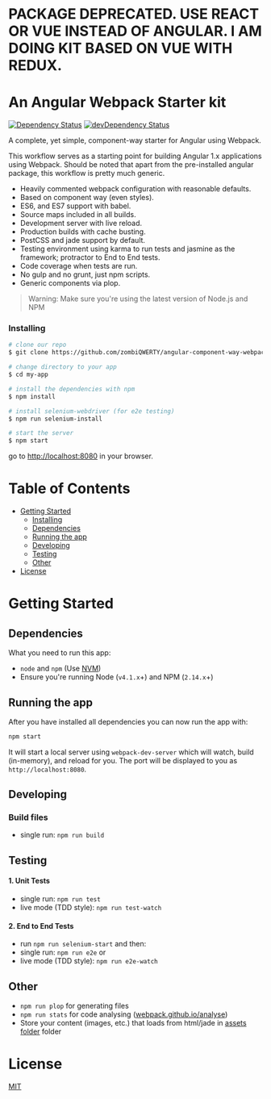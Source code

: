 # PACKAGE DEPRECATED. USE REACT OR VUE INSTEAD OF ANGULAR. I AM DOING KIT BASED ON VUE WITH REDUX.
# An Angular Webpack Starter kit

[![Dependency Status](https://david-dm.org/zombiQWERTY/angular-component-way-webpack-starter-kit/status.svg)](https://david-dm.org/zombiQWERTY/angular-component-way-webpack-starter-kit#info=dependencies) [![devDependency Status](https://david-dm.org/zombiQWERTY/angular-component-way-webpack-starter-kit/dev-status.svg)](https://david-dm.org/zombiQWERTY/angular-component-way-webpack-starter-kit#info=devDependencies)

A complete, yet simple, component-way starter for Angular using Webpack.

This workflow serves as a starting point for building Angular 1.x applications using Webpack. Should be noted that apart from the pre-installed angular package, this workflow is pretty much generic.

* Heavily commented webpack configuration with reasonable defaults.
* Based on component way (even styles).
* ES6, and ES7 support with babel.
* Source maps included in all builds.
* Development server with live reload.
* Production builds with cache busting.
* PostCSS and jade support by default.
* Testing environment using karma to run tests and jasmine as the framework; protractor to End to End tests.
* Code coverage when tests are run.
* No gulp and no grunt, just npm scripts.
* Generic components via plop.

>Warning: Make sure you're using the latest version of Node.js and NPM

### Installing

```bash
# clone our repo
$ git clone https://github.com/zombiQWERTY/angular-component-way-webpack-starter-kit.git my-app

# change directory to your app
$ cd my-app

# install the dependencies with npm
$ npm install

# install selenium-webdriver (for e2e testing)
$ npm run selenium-install

# start the server
$ npm start
```

go to [http://localhost:8080](http://localhost:8080) in your browser.

# Table of Contents

* [Getting Started](#getting-started)
    * [Installing](#installing)
    * [Dependencies](#dependencies)
    * [Running the app](#running-the-app)
    * [Developing](#developing)
    * [Testing](#testing)
    * [Other](#other)
* [License](#license)

# Getting Started

## Dependencies

What you need to run this app:
* `node` and `npm` (Use [NVM](https://github.com/creationix/nvm))
* Ensure you're running Node (`v4.1.x`+) and NPM (`2.14.x`+)

## Running the app

After you have installed all dependencies you can now run the app with:
```bash
npm start
```

It will start a local server using `webpack-dev-server` which will watch, build (in-memory), and reload for you. The port will be displayed to you as `http://localhost:8080`.

## Developing

### Build files

* single run: `npm run build`

## Testing

#### 1. Unit Tests

* single run: `npm run test`
* live mode (TDD style): `npm run test-watch`


#### 2. End to End Tests
* run `npm run selenium-start` and then:
* single run: `npm run e2e` or
* live mode (TDD style): `npm run e2e-watch`

## Other

* `npm run plop` for generating files
* `npm run stats` for code analysing ([webpack.github.io/analyse](https://webpack.github.io/analyse/))
* Store your content (images, etc.) that loads from html/jade in [assets folder](./src/assets/) folder

# License

[MIT](/LICENSE)
